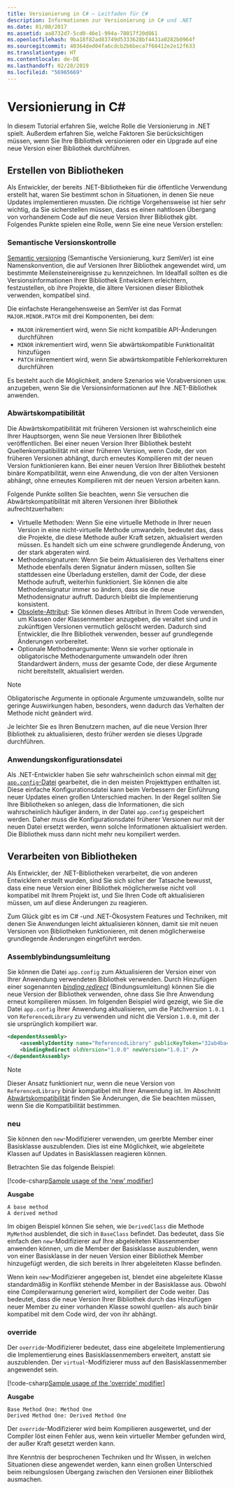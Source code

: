 ```yaml
---
title: Versionierung in C# – Leitfaden für C#
description: Informationen zur Versionierung in C# und .NET
ms.date: 01/08/2017
ms.assetid: aa8732d7-5cd0-46e1-994a-78017f20d861
ms.openlocfilehash: 9ba18f82ad83749d5333628bf4431a0282b0964f
ms.sourcegitcommit: 40364ded04fa6cdcb2b6beca7f68412e2e12f633
ms.translationtype: HT
ms.contentlocale: de-DE
ms.lasthandoff: 02/28/2019
ms.locfileid: "56965669"
---
```

# <a name="versioning-in-c"></a>Versionierung in C\#

In diesem Tutorial erfahren Sie, welche Rolle die Versionierung in .NET spielt. Außerdem erfahren Sie, welche Faktoren Sie berücksichtigen müssen, wenn Sie Ihre Bibliothek versionieren oder ein Upgrade auf eine neue Version einer Bibliothek durchführen.

## <a name="authoring-libraries"></a>Erstellen von Bibliotheken

Als Entwickler, der bereits .NET-Bibliotheken für die öffentliche Verwendung erstellt hat, waren Sie bestimmt schon in Situationen, in denen Sie neue Updates implementieren mussten. Die richtige Vorgehensweise ist hier sehr wichtig, da Sie sicherstellen müssen, dass es einen nahtlosen Übergang von vorhandenem Code auf die neue Version Ihrer Bibliothek gibt. Folgendes Punkte spielen eine Rolle, wenn Sie eine neue Version erstellen:

### <a name="semantic-versioning"></a>Semantische Versionskontrolle

[Semantic versioning](https://semver.org/) (Semantische Versionierung, kurz SemVer) ist eine Namenskonvention, die auf Versionen Ihrer Bibliothek angewendet wird, um bestimmte Meilensteinereignisse zu kennzeichnen.
Im Idealfall sollten es die Versionsinformationen Ihrer Bibliothek Entwicklern erleichtern, festzustellen, ob ihre Projekte, die ältere Versionen dieser Bibliothek verwenden, kompatibel sind.

Die einfachste Herangehensweise an SemVer ist das Format `MAJOR.MINOR.PATCH` mit drei Komponenten, bei dem:

* `MAJOR` inkrementiert wird, wenn Sie nicht kompatible API-Änderungen durchführen
* `MINOR` inkrementiert wird, wenn Sie abwärtskompatible Funktionalität hinzufügen
* `PATCH` inkrementiert wird, wenn Sie abwärtskompatible Fehlerkorrekturen durchführen

Es besteht auch die Möglichkeit, andere Szenarios wie Vorabversionen usw. anzugeben, wenn Sie die Versionsinformationen auf Ihre .NET-Bibliothek anwenden.

### <a name="backwards-compatibility"></a>Abwärtskompatibilität

Die Abwärtskompatibilität mit früheren Versionen ist wahrscheinlich eine Ihrer Hauptsorgen, wenn Sie neue Versionen Ihrer Bibliothek veröffentlichen.
Bei einer neuen Version Ihrer Bibliothek besteht Quellenkompatibilität mit einer früheren Version, wenn Code, der von früheren Versionen abhängt, durch erneutes Kompilieren mit der neuen Version funktionieren kann. Bei einer neuen Version Ihrer Bibliothek besteht binäre Kompatibilität, wenn eine Anwendung, die von der alten Versionen abhängt, ohne erneutes Kompilieren mit der neuen Version arbeiten kann.

Folgende Punkte sollten Sie beachten, wenn Sie versuchen die Abwärtskompatibilität mit älteren Versionen ihrer Bibliothek aufrechtzuerhalten:

* Virtuelle Methoden: Wenn Sie eine virtuelle Methode in Ihrer neuen Version in eine nicht-virtuelle Methode umwandeln, bedeutet das, dass die Projekte, die diese Methode außer Kraft setzen, aktualisiert werden müssen. Es handelt sich um eine schwere grundlegende Änderung, von der stark abgeraten wird.
* Methodensignaturen: Wenn Sie beim Aktualisieren des Verhaltens einer Methode ebenfalls deren Signatur ändern müssen, sollten Sie stattdessen eine Überladung erstellen, damit der Code, der diese Methode aufruft, weiterhin funktioniert.
Sie können die alte Methodensignatur immer so ändern, dass sie die neue Methodensignatur aufruft. Dadurch bleibt die Implementierung konsistent.
* [Obsolete-Attribut](programming-guide/concepts/attributes/common-attributes.md#Obsolete): Sie können dieses Attribut in Ihrem Code verwenden, um Klassen oder Klassenmember anzugeben, die veraltet sind und in zukünftigen Versionen vermutlich gelöscht werden.
Dadurch sind Entwickler, die Ihre Bibliothek verwenden, besser auf grundlegende Änderungen vorbereitet.
* Optionale Methodenargumente: Wenn sie vorher optionale in obligatorische Methodenargumente umwandeln oder ihren Standardwert ändern, muss der gesamte Code, der diese Argumente nicht bereitstellt, aktualisiert werden.
> [!NOTE]
> Obligatorische Argumente in optionale Argumente umzuwandeln, sollte nur geringe Auswirkungen haben, besonders, wenn dadurch das Verhalten der Methode nicht geändert wird.

Je leichter Sie es Ihren Benutzern machen, auf die neue Version Ihrer Bibliothek zu aktualisieren, desto früher werden sie dieses Upgrade durchführen.

### <a name="application-configuration-file"></a>Anwendungskonfigurationsdatei

Als .NET-Entwickler haben Sie sehr wahrscheinlich schon einmal mit [der `app.config`-Datei](../framework/configure-apps/file-schema/index.md) gearbeitet, die in den meisten Projekttypen enthalten ist.
Diese einfache Konfigurationsdatei kann beim Verbessern der Einführung neuer Updates einen großen Unterschied machen. In der Regel sollten Sie Ihre Bibliotheken so anlegen, dass die Informationen, die sich wahrscheinlich häufiger ändern, in der Datei `app.config` gespeichert werden. Daher muss die Konfigurationsdatei früherer Versionen nur mit der neuen Datei ersetzt werden, wenn solche Informationen aktualisiert werden. Die Bibliothek muss dann nicht mehr neu kompiliert werden.

## <a name="consuming-libraries"></a>Verarbeiten von Bibliotheken

Als Entwickler, der .NET-Bibliotheken verarbeitet, die von anderen Entwicklern erstellt wurden, sind Sie sich sicher der Tatsache bewusst, dass eine neue Version einer Bibliothek möglicherweise nicht voll kompatibel mit Ihrem Projekt ist, und Sie Ihren Code oft aktualisieren müssen, um auf diese Änderungen zu reagieren.

Zum Glück gibt es im C# -und .NET-Ökosystem Features und Techniken, mit denen Sie Anwendungen leicht aktualisieren können, damit sie mit neuen Versionen von Bibliotheken funktionieren, mit denen möglicherweise grundlegende Änderungen eingeführt werden.

### <a name="assembly-binding-redirection"></a>Assemblybindungsumleitung

Sie können die Datei `app.config` zum Aktualisieren der Version einer von Ihrer Anwendung verwendeten Bibliothek verwenden. Durch Hinzufügen einer sogenannten [*binding redirect*](../framework/configure-apps/redirect-assembly-versions.md) (Bindungsumleitung) können Sie die neue Version der Bibliothek verwenden, ohne dass Sie Ihre Anwendung erneut kompilieren müssen. Im folgenden Beispiel wird gezeigt, wie Sie die Datei `app.config` Ihrer Anwendung aktualisieren, um die Patchversion `1.0.1` von `ReferencedLibrary` zu verwenden und nicht die Version `1.0.0`, mit der sie ursprünglich kompiliert war.

```xml
<dependentAssembly>
    <assemblyIdentity name="ReferencedLibrary" publicKeyToken="32ab4ba45e0a69a1" culture="en-us" />
    <bindingRedirect oldVersion="1.0.0" newVersion="1.0.1" />
</dependentAssembly>
```

> [!NOTE]
> Dieser Ansatz funktioniert nur, wenn die neue Version von `ReferencedLibrary` binär kompatibel mit Ihrer Anwendung ist.
> Im Abschnitt [Abwärtskompatibilität](#backwards-compatibility) finden Sie Änderungen, die Sie beachten müssen, wenn Sie die Kompatibilität bestimmen.

### <a name="new"></a>neu

Sie können den `new`-Modifizierer verwenden, um geerbte Member einer Basisklasse auszublenden. Dies ist eine Möglichkeit, wie abgeleitete Klassen auf Updates in Basisklassen reagieren können.

Betrachten Sie das folgende Beispiel:

[!code-csharp[Sample usage of the 'new' modifier](../../samples/csharp/versioning/new/Program.cs#sample)]

**Ausgabe**

```
A base method
A derived method
```

Im obigen Beispiel können Sie sehen, wie `DerivedClass` die Methode `MyMethod` ausblendet, die sich in `BaseClass` befindet.
Das bedeutet, dass Sie einfach den `new`-Modifizierer auf Ihre abgeleiteten Klassenmember anwenden können, um die Member der Basisklasse auszublenden, wenn von einer Basisklasse in der neuen Version einer Bibliothek Member hinzugefügt werden, die sich bereits in Ihrer abgeleiteten Klasse befinden.

Wenn kein `new`-Modifizierer angegeben ist, blendet eine abgeleitete Klasse standardmäßig in Konflikt stehende Member in der Basisklasse aus. Obwohl eine Compilerwarnung generiert wird, kompiliert der Code weiter. Das bedeutet, dass die neue Version Ihrer Bibliothek durch das Hinzufügen neuer Member zu einer vorhanden Klasse sowohl quellen- als auch binär kompatibel mit dem Code wird, der von ihr abhängt.

### <a name="override"></a>override

Der `override`-Modifizierer bedeutet, dass eine abgeleitete Implementierung die Implementierung eines Basisklassenmembers erweitert, anstatt sie auszublenden. Der `virtual`-Modifizierer muss auf den Basisklassenmember angewendet sein.

[!code-csharp[Sample usage of the 'override' modifier](../../samples/csharp/versioning/override/Program.cs#sample)]

**Ausgabe**

```
Base Method One: Method One
Derived Method One: Derived Method One
```

Der `override`-Modifizierer wird beim Kompilieren ausgewertet, und der Compiler löst einen Fehler aus, wenn kein virtueller Member gefunden wird, der außer Kraft gesetzt werden kann.

Ihre Kenntnis der besprochenen Techniken und Ihr Wissen, in welchen Situationen diese angewendet werden, kann einen großen Unterschied beim reibungslosen Übergang zwischen den Versionen einer Bibliothek ausmachen.
